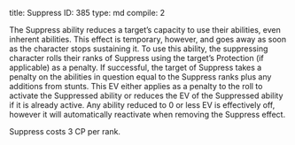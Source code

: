 title:          Suppress
ID:             385
type:           md
compile:        2


The Suppress ability reduces a target’s capacity to use their abilities, even inherent abilities. This effect is temporary, however, and goes away as soon as the character stops sustaining it. To use this ability, the suppressing character rolls their ranks of Suppress using the target’s Protection (if applicable) as a penalty. If successful, the target of Suppress takes a penalty on the abilities in question equal to the Suppress ranks plus any additions from stunts. This EV either applies as a penalty to the roll to activate the Suppressed ability or reduces the EV of the Suppressed ability if it is already active. Any ability reduced to 0 or less EV is effectively off, however it will automatically reactivate when removing the Suppress effect.

Suppress costs 3 CP per rank.